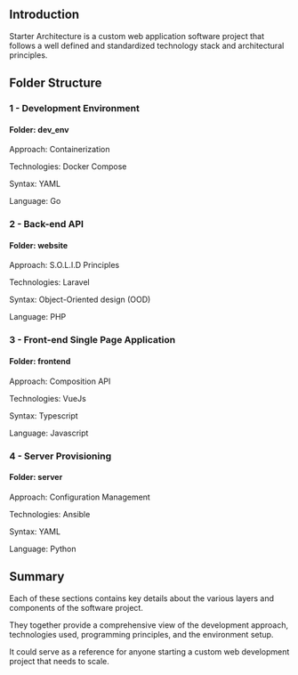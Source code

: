 ## Introduction
Starter Architecture is a custom web application software project that follows a well defined and standardized technology stack and architectural principles.

## Folder Structure

### 1 - Development Environment
#### Folder: dev_env

Approach: Containerization

Technologies: Docker Compose

Syntax: YAML

Language: Go


### 2 - Back-end API
#### Folder: website

Approach: S.O.L.I.D Principles

Technologies: Laravel

Syntax: Object-Oriented design (OOD)

Language: PHP


### 3 - Front-end Single Page Application
#### Folder: frontend

Approach: Composition API

Technologies: VueJs

Syntax: Typescript

Language: Javascript

### 4 - Server Provisioning
#### Folder: server

Approach: Configuration Management

Technologies: Ansible

Syntax: YAML

Language: Python 


## Summary

Each of these sections contains key details about the various layers and components of the software project.

They together provide a comprehensive view of the development approach, technologies used, programming principles, and the environment setup.

It could serve as a reference for anyone starting a custom web development project that needs to scale.